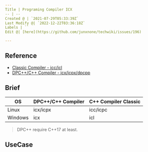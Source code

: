 ```yaml
---
Title | Programing Compiler ICX
-- | --
Created @ | `2021-07-29T05:33:39Z`
Last Modify @| `2022-12-22T03:36:18Z`
Labels | ``
Edit @| [here](https://github.com/junxnone/techwiki/issues/196)

---
```

## Reference
- [Classic Compiler - icc/icl](https://software.intel.com/content/www/us/en/develop/documentation/cpp-compiler-developer-guide-and-reference/top.html)
- [DPC++/C++ Compiler - icx/icpx/dpcpp](https://software.intel.com/content/www/us/en/develop/documentation/oneapi-dpcpp-cpp-compiler-dev-guide-and-reference/top.html)

## Brief

OS | DPC++/C++ Compiler | C++ Compiler Classic
-- | -- | --
Linux | icx/icpx | icc/icpc
Windows | icx | icl

> DPC++ require C++17 at least.


## UseCase

